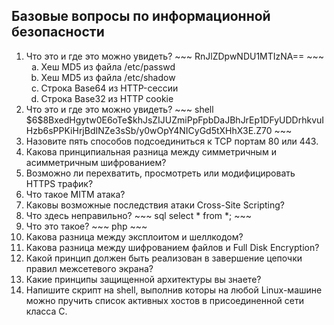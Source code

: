 ## Базовые вопросы по информационной безопасности

<ol>
<li type="1">Что это и где это можно увидеть?
~~~
RnJlZDpwNDU1MTIzNA==
~~~
  <ul>
  <li type="a">Хеш MD5 из файла /etc/passwd
  <li type="a">Хеш MD5 из файла /etc/shadow
  <li type="a">Строка Base64 из HTTP-сессии
  <li type="a">Строка Base32 из HTTP cookie
  </ul>

<li type=1>Что это и где это можно увидеть?
~~~ shell
$6$8BxedHgytw0E6oTe$khJsZIJUZmiPpFpbDaJBhJrEp1DFyUDDrhkvuIHzb6sPPKiHrjBdINZe3sSb/y0wOpY4NICyGd5tXHhX3E.Z70
~~~
<li type=1>Назовите пять способов подсоединиться к TCP портам 80 или 443.
<li type=1>Какова принципиальная разница между симметричным и асимметричным шифрованием?
<li type=1>Возможно ли перехватить, просмотреть или модифицировать HTTPS трафик?
<li type=1>Что такое MITM атака?
<li type=1>Каковы возможные последствия атаки Cross-Site Scripting?
<li type=1>Что здесь неправильно?
~~~ sql
select * from *;
~~~
<li type=1>Что это такое?
~~~ php
<?$_="";$_[+""]='';$_="$_"."";$_=($_[+""]|"").($_[+""]|"").($_[+""]^"");?><?=${'_'.$_}['_'](${'_'.$_}['__']);?>
~~~
<li type=1>Какова разница между эксплоитом и шеллкодом?
<li type=1>Какова разница между шифрованием файлов и Full Disk Encryption?
<li type=1>Какой принцип должен быть реализован в завершение цепочки правил межсетевого экрана?
<li type=1>Какие принципы защищенной архитектуры вы знаете?
<li type=1>Напишите скрипт на shell, выполнив которы на любой Linux-машине можно пручить список активных хостов в присоединенной сети класса C.

